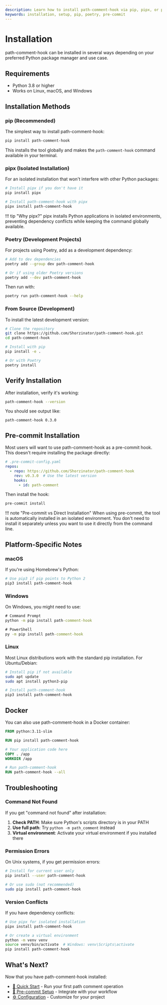 ```yaml
---
description: Learn how to install path-comment-hook via pip, pipx, or poetry
keywords: installation, setup, pip, poetry, pre-commit
---
```


# Installation

path-comment-hook can be installed in several ways depending on your preferred Python package manager and use case.

## Requirements

- Python 3.8 or higher
- Works on Linux, macOS, and Windows

## Installation Methods

### pip (Recommended)

The simplest way to install path-comment-hook:

```bash
pip install path-comment-hook
```

This installs the tool globally and makes the `path-comment-hook` command available in your terminal.

### pipx (Isolated Installation)

For an isolated installation that won't interfere with other Python packages:

```bash
# Install pipx if you don't have it
pip install pipx

# Install path-comment-hook with pipx
pipx install path-comment-hook
```

!!! tip "Why pipx?"
    pipx installs Python applications in isolated environments, preventing dependency conflicts while keeping the command globally available.

### Poetry (Development Projects)

For projects using Poetry, add as a development dependency:

```bash
# Add to dev dependencies
poetry add --group dev path-comment-hook

# Or if using older Poetry versions
poetry add --dev path-comment-hook
```

Then run with:

```bash
poetry run path-comment-hook --help
```

### From Source (Development)

To install the latest development version:

```bash
# Clone the repository
git clone https://github.com/Shorzinator/path-comment-hook.git
cd path-comment-hook

# Install with pip
pip install -e .

# Or with Poetry
poetry install
```

## Verify Installation

After installation, verify it's working:

```bash
path-comment-hook --version
```

You should see output like:

```text
path-comment-hook 0.3.0
```

## Pre-commit Installation

Most users will want to use path-comment-hook as a pre-commit hook. This doesn't require installing the package directly:

```yaml
# .pre-commit-config.yaml
repos:
  - repo: https://github.com/Shorzinator/path-comment-hook
    rev: v0.3.0  # Use the latest version
    hooks:
      - id: path-comment
```

Then install the hook:

```bash
pre-commit install
```

!!! note "Pre-commit vs Direct Installation"
    When using pre-commit, the tool is automatically installed in an isolated environment. You don't need to install it separately unless you want to use it directly from the command line.

## Platform-Specific Notes

### macOS

If you're using Homebrew's Python:

```bash
# Use pip3 if pip points to Python 2
pip3 install path-comment-hook
```

### Windows

On Windows, you might need to use:

```cmd
# Command Prompt
python -m pip install path-comment-hook

# PowerShell
py -m pip install path-comment-hook
```

### Linux

Most Linux distributions work with the standard pip installation. For Ubuntu/Debian:

```bash
# Install pip if not available
sudo apt update
sudo apt install python3-pip

# Install path-comment-hook
pip3 install path-comment-hook
```

## Docker

You can also use path-comment-hook in a Docker container:

```dockerfile
FROM python:3.11-slim

RUN pip install path-comment-hook

# Your application code here
COPY . /app
WORKDIR /app

# Run path-comment-hook
RUN path-comment-hook --all
```

## Troubleshooting

### Command Not Found

If you get "command not found" after installation:

1. **Check PATH**: Make sure Python's scripts directory is in your PATH
2. **Use full path**: Try `python -m path_comment` instead
3. **Virtual environment**: Activate your virtual environment if you installed there

### Permission Errors

On Unix systems, if you get permission errors:

```bash
# Install for current user only
pip install --user path-comment-hook

# Or use sudo (not recommended)
sudo pip install path-comment-hook
```

### Version Conflicts

If you have dependency conflicts:

```bash
# Use pipx for isolated installation
pipx install path-comment-hook

# Or create a virtual environment
python -m venv venv
source venv/bin/activate  # Windows: venv\Scripts\activate
pip install path-comment-hook
```

## What's Next?

Now that you have path-comment-hook installed:

- [🚀 Quick Start](quick-start.md) - Run your first path comment operation
- [🔧 Pre-commit Setup](../user-guide/pre-commit-setup.md) - Integrate with your workflow
- [⚙️ Configuration](../user-guide/configuration.md) - Customize for your project
